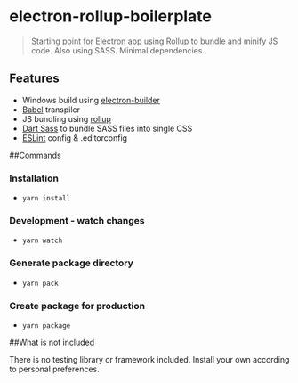 # electron-rollup-boilerplate

> Starting point for Electron app using Rollup to bundle and minify JS code. Also using SASS. Minimal dependencies.

## Features

- Windows build using [electron-builder](https://github.com/electron-userland/electron-builder)
- [Babel](https://babeljs.io) transpiler
- JS bundling using [rollup](https://rollupjs.org)
- [Dart Sass](https://github.com/sass/dart-sass) to bundle SASS files into single CSS
- [ESLint](https://eslint.org) config & .editorconfig

##Commands

### Installation

- `yarn install`

### Development - watch changes

- `yarn watch`

### Generate package directory

- `yarn pack`

### Create package for production

- `yarn package`

##What is not included

There is no testing library or framework included. Install your own according to personal preferences.
